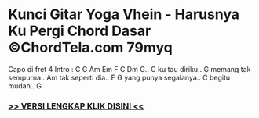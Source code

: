 
 # Kunci Gitar Yoga Vhein - Harusnya Ku Pergi Chord Dasar ©ChordTela.com 79myq


Capo di fret 4 Intro : C G Am Em F C Dm G.. C ku tau diriku.. G memang tak sempurna.. Am tak seperti dia.. F G yang punya segalanya.. C begitu mudah.. G

###  <a href="https://shortlighzx.web.app?sq=Kunci Gitar Yoga Vhein - Harusnya Ku Pergi Chord Dasar ©ChordTela.com"> >> VERSI LENGKAP KLIK DISINI << </a>

